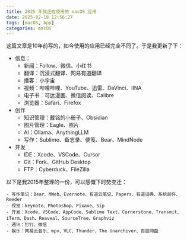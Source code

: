```yaml
---
title: 2025 年我正在使用的 macOS 应用 
date: 2025-02-18 12:56:27
tags: [macOS, App]
categories: macOS
---
```


这篇文章是10年前写的，如今使用的应用已经完全不同了。于是我更新了下：

- 信息：
    - 新闻：Follow、微信、小红书
    - 翻译：沉浸式翻译、网易有道翻译
    - 播客：小宇宙
    - 视频：哔哩哔哩、YouTube、迅雷、DaVinci、IINA
    - 电子书：可达漫画、微信阅读、Calibre
    - 浏览器：Safari、Firefox
- 创作
    - 知识管理：戴铭的小册子、Obsidian
    - 图片管理：Eagle、照片
    - AI：Ollama、AnythingLLM
    - 写作：Sublime、备忘录、便笺、Bear、MindNode
- 开发
    - IDE：Xcode、VSCode、Cursor
    - Git：Fork、GitHub Desktop
    - FTP：Cyberduck、FileZilla

以下是我2015年整理的一份，可以感慨下时势变迁：

```
- 写作笔记：Bear、MWeb、Evernote、有道云笔记、Papers、有道词典、系统邮件、Reeder
- 视觉：keynote、Photoshop、Pixave、Sip
- 开发：Xcode、VSCode、AppCode、Sublime Text、Cornerstone、Transmit、iTerm、Dash、Reaveal、SourceTree、Graphviz
- 通讯：钉钉、微信
- 娱乐：网易云音乐、mpv、VLC、Thunder、The Unarchiver、百度网盘
```